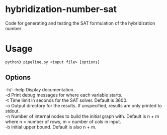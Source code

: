# hybridization-number-sat
Code for generating and testing the SAT formulation of the hybridization number

# Usage
`python3 pipeline.py <input file> [options]`

## Options

-h/--help   Display documentation. <br>
-d  Print debug messages for where each variable starts. <br>
-t  Time limit in seconds for the SAT solver. Default is 3600. <br>
-o  Output directory for the results. If unspecified, results are only printed to stdout. <br>
-n  Number of internal nodes to build the initial graph with. Default is n + m where n = number of rows, m = number of cols in input. <br>
-b  Initial upper bound. Default is also n + m.
